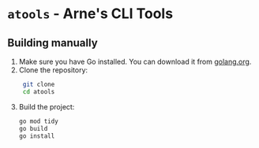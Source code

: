 # `atools` - Arne's CLI Tools

## Building manually
1. Make sure you have Go installed. You can download it from [golang.org](https://golang.org/dl/).
2. Clone the repository:
   ```bash
    git clone
    cd atools
   ```
3. Build the project:
    ```bash
    go mod tidy
    go build
    go install
    ```
